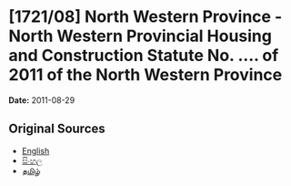 # [1721/08] North Western Province  - North Western Provincial Housing and Construction Statute No. .... of 2011 of the North Western Province

**Date:** 2011-08-29

## Original Sources

- [English](https://documents.gov.lk/view/extra-gazettes/2011/8/1721-08_E.pdf)
- [සිංහල](https://documents.gov.lk/view/extra-gazettes/2011/8/1721-08_S.pdf)
- [தமிழ்](https://documents.gov.lk/view/extra-gazettes/2011/8/1721-08_T.pdf)

